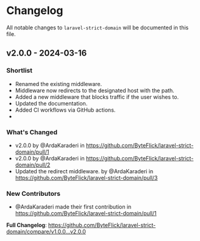 # Changelog

All notable changes to `laravel-strict-domain` will be documented in this file.

## v2.0.0 - 2024-03-16

### Shortlist

- Renamed the existing middleware.
- Middleware now redirects to the designated host with the path.
- Added a new middleware that blocks traffic if the user wishes to.
- Updated the documentation.
- Added CI workflows via GitHub actions.
- 

### What's Changed

* v2.0.0 by @ArdaKaraderi in https://github.com/ByteFlick/laravel-strict-domain/pull/1
* v2.0.0 by @ArdaKaraderi in https://github.com/ByteFlick/laravel-strict-domain/pull/2
* Updated the redirect middleware. by @ArdaKaraderi in https://github.com/ByteFlick/laravel-strict-domain/pull/3

### New Contributors

* @ArdaKaraderi made their first contribution in https://github.com/ByteFlick/laravel-strict-domain/pull/1

**Full Changelog**: https://github.com/ByteFlick/laravel-strict-domain/compare/v1.0.0...v2.0.0
